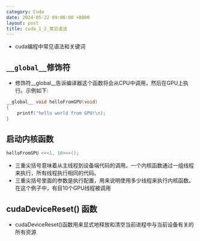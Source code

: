 ```yaml
---
category: Cuda
date: 2024-05-22 09:00:00 +0800
layout: post
title: cuda_1_2_常见语法
---
```


+ cuda编程中常见语法和关键词

## `__global__`修饰符

+ 修饰符__global__告诉编译器这个函数将会从CPU中调用，然后在GPU上执行。示例如下:
```c
__global__ void helloFromGPU(void)
{
    printf("hello world from GPU!\n);
}
```

## 启动内核函数

```c 
helloFromGPU <<<1, 10>>>();
```
+ 三重尖括号意味着从主线程到设备端代码的调用。一个内核函数通过一组线程来执行，所有线程执行相同的代码。
+ 三重尖括号里面的参数是执行配置，用来说明使用多少线程来执行内核函数。在这个例子中，有目10个GPU线程被调用

## cudaDeviceReset() 函数

+ cudaDeviceReset()函数用来显式地释放和清空当前进程中与当前设备有关的所有资源